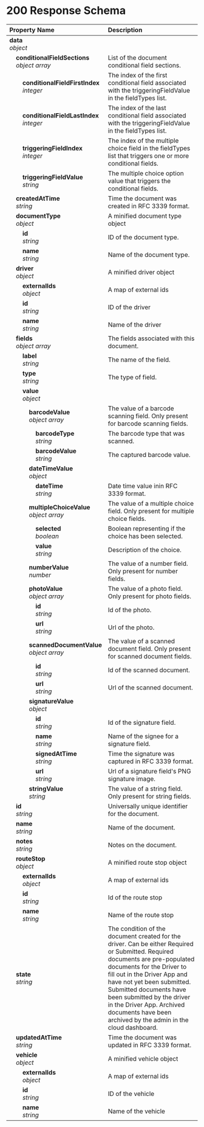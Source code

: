 # 200 Response Schema
| Property Name | Description |
| :------------ | :---------- |
| **data**<br/>_object_ |  |
| **&nbsp;&nbsp;&nbsp;&nbsp;conditionalFieldSections**<br/>_&nbsp;&nbsp;&nbsp;&nbsp;object array_ | List of the document conditional field sections. |
| **&nbsp;&nbsp;&nbsp;&nbsp;&nbsp;&nbsp;&nbsp;&nbsp;conditionalFieldFirstIndex**<br/>_&nbsp;&nbsp;&nbsp;&nbsp;&nbsp;&nbsp;&nbsp;&nbsp;integer_ | The index of the first conditional field associated with the triggeringFieldValue in the fieldTypes list. |
| **&nbsp;&nbsp;&nbsp;&nbsp;&nbsp;&nbsp;&nbsp;&nbsp;conditionalFieldLastIndex**<br/>_&nbsp;&nbsp;&nbsp;&nbsp;&nbsp;&nbsp;&nbsp;&nbsp;integer_ | The index of the last conditional field associated with the triggeringFieldValue in the fieldTypes list. |
| **&nbsp;&nbsp;&nbsp;&nbsp;&nbsp;&nbsp;&nbsp;&nbsp;triggeringFieldIndex**<br/>_&nbsp;&nbsp;&nbsp;&nbsp;&nbsp;&nbsp;&nbsp;&nbsp;integer_ | The index of the multiple choice field in the fieldTypes list that triggers one or more conditional fields. |
| **&nbsp;&nbsp;&nbsp;&nbsp;&nbsp;&nbsp;&nbsp;&nbsp;triggeringFieldValue**<br/>_&nbsp;&nbsp;&nbsp;&nbsp;&nbsp;&nbsp;&nbsp;&nbsp;string_ | The multiple choice option value that triggers the conditional fields. |
| **&nbsp;&nbsp;&nbsp;&nbsp;createdAtTime**<br/>_&nbsp;&nbsp;&nbsp;&nbsp;string_ | Time the document was created in RFC 3339 format. |
| **&nbsp;&nbsp;&nbsp;&nbsp;documentType**<br/>_&nbsp;&nbsp;&nbsp;&nbsp;object_ | A minified document type object |
| **&nbsp;&nbsp;&nbsp;&nbsp;&nbsp;&nbsp;&nbsp;&nbsp;id**<br/>_&nbsp;&nbsp;&nbsp;&nbsp;&nbsp;&nbsp;&nbsp;&nbsp;string_ | ID of the document type. |
| **&nbsp;&nbsp;&nbsp;&nbsp;&nbsp;&nbsp;&nbsp;&nbsp;name**<br/>_&nbsp;&nbsp;&nbsp;&nbsp;&nbsp;&nbsp;&nbsp;&nbsp;string_ | Name of the document type. |
| **&nbsp;&nbsp;&nbsp;&nbsp;driver**<br/>_&nbsp;&nbsp;&nbsp;&nbsp;object_ | A minified driver object |
| **&nbsp;&nbsp;&nbsp;&nbsp;&nbsp;&nbsp;&nbsp;&nbsp;externalIds**<br/>_&nbsp;&nbsp;&nbsp;&nbsp;&nbsp;&nbsp;&nbsp;&nbsp;object_ | A map of external ids |
| **&nbsp;&nbsp;&nbsp;&nbsp;&nbsp;&nbsp;&nbsp;&nbsp;id**<br/>_&nbsp;&nbsp;&nbsp;&nbsp;&nbsp;&nbsp;&nbsp;&nbsp;string_ | ID of the driver |
| **&nbsp;&nbsp;&nbsp;&nbsp;&nbsp;&nbsp;&nbsp;&nbsp;name**<br/>_&nbsp;&nbsp;&nbsp;&nbsp;&nbsp;&nbsp;&nbsp;&nbsp;string_ | Name of the driver |
| **&nbsp;&nbsp;&nbsp;&nbsp;fields**<br/>_&nbsp;&nbsp;&nbsp;&nbsp;object array_ | The fields associated with this document. |
| **&nbsp;&nbsp;&nbsp;&nbsp;&nbsp;&nbsp;&nbsp;&nbsp;label**<br/>_&nbsp;&nbsp;&nbsp;&nbsp;&nbsp;&nbsp;&nbsp;&nbsp;string_ | The name of the field. |
| **&nbsp;&nbsp;&nbsp;&nbsp;&nbsp;&nbsp;&nbsp;&nbsp;type**<br/>_&nbsp;&nbsp;&nbsp;&nbsp;&nbsp;&nbsp;&nbsp;&nbsp;string_ | The type of field. |
| **&nbsp;&nbsp;&nbsp;&nbsp;&nbsp;&nbsp;&nbsp;&nbsp;value**<br/>_&nbsp;&nbsp;&nbsp;&nbsp;&nbsp;&nbsp;&nbsp;&nbsp;object_ |  |
| **&nbsp;&nbsp;&nbsp;&nbsp;&nbsp;&nbsp;&nbsp;&nbsp;&nbsp;&nbsp;&nbsp;&nbsp;barcodeValue**<br/>_&nbsp;&nbsp;&nbsp;&nbsp;&nbsp;&nbsp;&nbsp;&nbsp;&nbsp;&nbsp;&nbsp;&nbsp;object array_ | The value of a barcode scanning field. Only present for barcode scanning fields. |
| **&nbsp;&nbsp;&nbsp;&nbsp;&nbsp;&nbsp;&nbsp;&nbsp;&nbsp;&nbsp;&nbsp;&nbsp;&nbsp;&nbsp;&nbsp;&nbsp;barcodeType**<br/>_&nbsp;&nbsp;&nbsp;&nbsp;&nbsp;&nbsp;&nbsp;&nbsp;&nbsp;&nbsp;&nbsp;&nbsp;&nbsp;&nbsp;&nbsp;&nbsp;string_ | The barcode type that was scanned. |
| **&nbsp;&nbsp;&nbsp;&nbsp;&nbsp;&nbsp;&nbsp;&nbsp;&nbsp;&nbsp;&nbsp;&nbsp;&nbsp;&nbsp;&nbsp;&nbsp;barcodeValue**<br/>_&nbsp;&nbsp;&nbsp;&nbsp;&nbsp;&nbsp;&nbsp;&nbsp;&nbsp;&nbsp;&nbsp;&nbsp;&nbsp;&nbsp;&nbsp;&nbsp;string_ | The captured barcode value. |
| **&nbsp;&nbsp;&nbsp;&nbsp;&nbsp;&nbsp;&nbsp;&nbsp;&nbsp;&nbsp;&nbsp;&nbsp;dateTimeValue**<br/>_&nbsp;&nbsp;&nbsp;&nbsp;&nbsp;&nbsp;&nbsp;&nbsp;&nbsp;&nbsp;&nbsp;&nbsp;object_ |  |
| **&nbsp;&nbsp;&nbsp;&nbsp;&nbsp;&nbsp;&nbsp;&nbsp;&nbsp;&nbsp;&nbsp;&nbsp;&nbsp;&nbsp;&nbsp;&nbsp;dateTime**<br/>_&nbsp;&nbsp;&nbsp;&nbsp;&nbsp;&nbsp;&nbsp;&nbsp;&nbsp;&nbsp;&nbsp;&nbsp;&nbsp;&nbsp;&nbsp;&nbsp;string_ | Date time value inin RFC 3339 format. |
| **&nbsp;&nbsp;&nbsp;&nbsp;&nbsp;&nbsp;&nbsp;&nbsp;&nbsp;&nbsp;&nbsp;&nbsp;multipleChoiceValue**<br/>_&nbsp;&nbsp;&nbsp;&nbsp;&nbsp;&nbsp;&nbsp;&nbsp;&nbsp;&nbsp;&nbsp;&nbsp;object array_ | The value of a multiple choice field. Only present for multiple choice fields. |
| **&nbsp;&nbsp;&nbsp;&nbsp;&nbsp;&nbsp;&nbsp;&nbsp;&nbsp;&nbsp;&nbsp;&nbsp;&nbsp;&nbsp;&nbsp;&nbsp;selected**<br/>_&nbsp;&nbsp;&nbsp;&nbsp;&nbsp;&nbsp;&nbsp;&nbsp;&nbsp;&nbsp;&nbsp;&nbsp;&nbsp;&nbsp;&nbsp;&nbsp;boolean_ | Boolean representing if the choice has been selected. |
| **&nbsp;&nbsp;&nbsp;&nbsp;&nbsp;&nbsp;&nbsp;&nbsp;&nbsp;&nbsp;&nbsp;&nbsp;&nbsp;&nbsp;&nbsp;&nbsp;value**<br/>_&nbsp;&nbsp;&nbsp;&nbsp;&nbsp;&nbsp;&nbsp;&nbsp;&nbsp;&nbsp;&nbsp;&nbsp;&nbsp;&nbsp;&nbsp;&nbsp;string_ | Description of the choice. |
| **&nbsp;&nbsp;&nbsp;&nbsp;&nbsp;&nbsp;&nbsp;&nbsp;&nbsp;&nbsp;&nbsp;&nbsp;numberValue**<br/>_&nbsp;&nbsp;&nbsp;&nbsp;&nbsp;&nbsp;&nbsp;&nbsp;&nbsp;&nbsp;&nbsp;&nbsp;number_ | The value of a number field. Only present for number fields. |
| **&nbsp;&nbsp;&nbsp;&nbsp;&nbsp;&nbsp;&nbsp;&nbsp;&nbsp;&nbsp;&nbsp;&nbsp;photoValue**<br/>_&nbsp;&nbsp;&nbsp;&nbsp;&nbsp;&nbsp;&nbsp;&nbsp;&nbsp;&nbsp;&nbsp;&nbsp;object array_ | The value of a photo field. Only present for photo fields. |
| **&nbsp;&nbsp;&nbsp;&nbsp;&nbsp;&nbsp;&nbsp;&nbsp;&nbsp;&nbsp;&nbsp;&nbsp;&nbsp;&nbsp;&nbsp;&nbsp;id**<br/>_&nbsp;&nbsp;&nbsp;&nbsp;&nbsp;&nbsp;&nbsp;&nbsp;&nbsp;&nbsp;&nbsp;&nbsp;&nbsp;&nbsp;&nbsp;&nbsp;string_ | Id of the photo. |
| **&nbsp;&nbsp;&nbsp;&nbsp;&nbsp;&nbsp;&nbsp;&nbsp;&nbsp;&nbsp;&nbsp;&nbsp;&nbsp;&nbsp;&nbsp;&nbsp;url**<br/>_&nbsp;&nbsp;&nbsp;&nbsp;&nbsp;&nbsp;&nbsp;&nbsp;&nbsp;&nbsp;&nbsp;&nbsp;&nbsp;&nbsp;&nbsp;&nbsp;string_ | Url of the photo. |
| **&nbsp;&nbsp;&nbsp;&nbsp;&nbsp;&nbsp;&nbsp;&nbsp;&nbsp;&nbsp;&nbsp;&nbsp;scannedDocumentValue**<br/>_&nbsp;&nbsp;&nbsp;&nbsp;&nbsp;&nbsp;&nbsp;&nbsp;&nbsp;&nbsp;&nbsp;&nbsp;object array_ | The value of a scanned document field. Only present for scanned document fields. |
| **&nbsp;&nbsp;&nbsp;&nbsp;&nbsp;&nbsp;&nbsp;&nbsp;&nbsp;&nbsp;&nbsp;&nbsp;&nbsp;&nbsp;&nbsp;&nbsp;id**<br/>_&nbsp;&nbsp;&nbsp;&nbsp;&nbsp;&nbsp;&nbsp;&nbsp;&nbsp;&nbsp;&nbsp;&nbsp;&nbsp;&nbsp;&nbsp;&nbsp;string_ | Id of the scanned document. |
| **&nbsp;&nbsp;&nbsp;&nbsp;&nbsp;&nbsp;&nbsp;&nbsp;&nbsp;&nbsp;&nbsp;&nbsp;&nbsp;&nbsp;&nbsp;&nbsp;url**<br/>_&nbsp;&nbsp;&nbsp;&nbsp;&nbsp;&nbsp;&nbsp;&nbsp;&nbsp;&nbsp;&nbsp;&nbsp;&nbsp;&nbsp;&nbsp;&nbsp;string_ | Url of the scanned document. |
| **&nbsp;&nbsp;&nbsp;&nbsp;&nbsp;&nbsp;&nbsp;&nbsp;&nbsp;&nbsp;&nbsp;&nbsp;signatureValue**<br/>_&nbsp;&nbsp;&nbsp;&nbsp;&nbsp;&nbsp;&nbsp;&nbsp;&nbsp;&nbsp;&nbsp;&nbsp;object_ |  |
| **&nbsp;&nbsp;&nbsp;&nbsp;&nbsp;&nbsp;&nbsp;&nbsp;&nbsp;&nbsp;&nbsp;&nbsp;&nbsp;&nbsp;&nbsp;&nbsp;id**<br/>_&nbsp;&nbsp;&nbsp;&nbsp;&nbsp;&nbsp;&nbsp;&nbsp;&nbsp;&nbsp;&nbsp;&nbsp;&nbsp;&nbsp;&nbsp;&nbsp;string_ | Id of the signature field. |
| **&nbsp;&nbsp;&nbsp;&nbsp;&nbsp;&nbsp;&nbsp;&nbsp;&nbsp;&nbsp;&nbsp;&nbsp;&nbsp;&nbsp;&nbsp;&nbsp;name**<br/>_&nbsp;&nbsp;&nbsp;&nbsp;&nbsp;&nbsp;&nbsp;&nbsp;&nbsp;&nbsp;&nbsp;&nbsp;&nbsp;&nbsp;&nbsp;&nbsp;string_ | Name of the signee for a signature field. |
| **&nbsp;&nbsp;&nbsp;&nbsp;&nbsp;&nbsp;&nbsp;&nbsp;&nbsp;&nbsp;&nbsp;&nbsp;&nbsp;&nbsp;&nbsp;&nbsp;signedAtTime**<br/>_&nbsp;&nbsp;&nbsp;&nbsp;&nbsp;&nbsp;&nbsp;&nbsp;&nbsp;&nbsp;&nbsp;&nbsp;&nbsp;&nbsp;&nbsp;&nbsp;string_ | Time the signature was captured in RFC 3339 format. |
| **&nbsp;&nbsp;&nbsp;&nbsp;&nbsp;&nbsp;&nbsp;&nbsp;&nbsp;&nbsp;&nbsp;&nbsp;&nbsp;&nbsp;&nbsp;&nbsp;url**<br/>_&nbsp;&nbsp;&nbsp;&nbsp;&nbsp;&nbsp;&nbsp;&nbsp;&nbsp;&nbsp;&nbsp;&nbsp;&nbsp;&nbsp;&nbsp;&nbsp;string_ | Url of a signature field's PNG signature image. |
| **&nbsp;&nbsp;&nbsp;&nbsp;&nbsp;&nbsp;&nbsp;&nbsp;&nbsp;&nbsp;&nbsp;&nbsp;stringValue**<br/>_&nbsp;&nbsp;&nbsp;&nbsp;&nbsp;&nbsp;&nbsp;&nbsp;&nbsp;&nbsp;&nbsp;&nbsp;string_ | The value of a string field. Only present for string fields. |
| **&nbsp;&nbsp;&nbsp;&nbsp;id**<br/>_&nbsp;&nbsp;&nbsp;&nbsp;string_ | Universally unique identifier for the document. |
| **&nbsp;&nbsp;&nbsp;&nbsp;name**<br/>_&nbsp;&nbsp;&nbsp;&nbsp;string_ | Name of the document. |
| **&nbsp;&nbsp;&nbsp;&nbsp;notes**<br/>_&nbsp;&nbsp;&nbsp;&nbsp;string_ | Notes on the document. |
| **&nbsp;&nbsp;&nbsp;&nbsp;routeStop**<br/>_&nbsp;&nbsp;&nbsp;&nbsp;object_ | A minified route stop object |
| **&nbsp;&nbsp;&nbsp;&nbsp;&nbsp;&nbsp;&nbsp;&nbsp;externalIds**<br/>_&nbsp;&nbsp;&nbsp;&nbsp;&nbsp;&nbsp;&nbsp;&nbsp;object_ | A map of external ids |
| **&nbsp;&nbsp;&nbsp;&nbsp;&nbsp;&nbsp;&nbsp;&nbsp;id**<br/>_&nbsp;&nbsp;&nbsp;&nbsp;&nbsp;&nbsp;&nbsp;&nbsp;string_ | Id of the route stop |
| **&nbsp;&nbsp;&nbsp;&nbsp;&nbsp;&nbsp;&nbsp;&nbsp;name**<br/>_&nbsp;&nbsp;&nbsp;&nbsp;&nbsp;&nbsp;&nbsp;&nbsp;string_ | Name of the route stop |
| **&nbsp;&nbsp;&nbsp;&nbsp;state**<br/>_&nbsp;&nbsp;&nbsp;&nbsp;string_ | The condition of the document created for the driver. Can be either Required or Submitted. Required documents are pre-populated documents for the Driver to fill out in the Driver App and have not yet been submitted. Submitted documents have been submitted by the driver in the Driver App. Archived documents have been archived by the admin in the cloud dashboard. |
| **&nbsp;&nbsp;&nbsp;&nbsp;updatedAtTime**<br/>_&nbsp;&nbsp;&nbsp;&nbsp;string_ | Time the document was updated in RFC 3339 format. |
| **&nbsp;&nbsp;&nbsp;&nbsp;vehicle**<br/>_&nbsp;&nbsp;&nbsp;&nbsp;object_ | A minified vehicle object |
| **&nbsp;&nbsp;&nbsp;&nbsp;&nbsp;&nbsp;&nbsp;&nbsp;externalIds**<br/>_&nbsp;&nbsp;&nbsp;&nbsp;&nbsp;&nbsp;&nbsp;&nbsp;object_ | A map of external ids |
| **&nbsp;&nbsp;&nbsp;&nbsp;&nbsp;&nbsp;&nbsp;&nbsp;id**<br/>_&nbsp;&nbsp;&nbsp;&nbsp;&nbsp;&nbsp;&nbsp;&nbsp;string_ | ID of the vehicle |
| **&nbsp;&nbsp;&nbsp;&nbsp;&nbsp;&nbsp;&nbsp;&nbsp;name**<br/>_&nbsp;&nbsp;&nbsp;&nbsp;&nbsp;&nbsp;&nbsp;&nbsp;string_ | Name of the vehicle |
